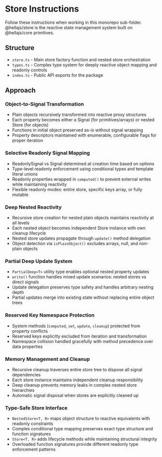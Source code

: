# Store Instructions

Follow these instructions when working in this monorepo sub-folder. @hellajs/store is the reactive state management system built on @hellajs/core primitives.

## Structure
- `store.ts` - Main store factory function and nested store orchestration
- `types.ts` - Complex type system for deeply reactive object mapping and readonly controls
- `index.ts` - Public API exports for the package

## Approach

### Object-to-Signal Transformation
- Plain objects recursively transformed into reactive proxy structures
- Each property becomes either a Signal (for primitives/arrays) or nested Store (for objects)
- Functions in initial object preserved as-is without signal wrapping
- Property descriptors maintained with enumerable, configurable flags for proper iteration

### Selective Readonly Signal Mapping
- ReadonlySignal vs Signal determined at creation time based on options
- Type-level readonly enforcement using conditional types and template literal unions
- Readonly properties wrapped in `computed()` to prevent external writes while maintaining reactivity
- Flexible readonly modes: entire store, specific keys array, or fully mutable

### Deep Nested Reactivity
- Recursive store creation for nested plain objects maintains reactivity at all levels
- Each nested object becomes independent Store instance with own cleanup lifecycle
- Nested store updates propagate through `update()` method delegation
- Object detection via `isPlainObject()` excludes arrays, null, and non-plain objects

### Partial Deep Update System
- `PartialDeep<T>` utility type enables optional nested property updates
- `write()` function handles mixed update scenarios: nested stores vs direct signals
- Update delegation preserves type safety and handles arbitrary nesting depth
- Partial updates merge into existing state without replacing entire object trees

### Reserved Key Namespace Protection
- System methods (`computed`, `set`, `update`, `cleanup`) protected from property conflicts
- Reserved keys explicitly excluded from iteration and transformation
- Namespace collision handled gracefully with method precedence over data properties

### Memory Management and Cleanup
- Recursive cleanup traverses entire store tree to dispose all signal dependencies
- Each store instance maintains independent cleanup responsibility
- Deep cleanup prevents memory leaks in complex nested store hierarchies
- Automatic signal disposal when stores are explicitly cleaned up

### Type-Safe Store Interface
- `NestedStore<T, R>` maps object structure to reactive equivalents with readonly constraints
- Complex conditional type mapping preserves exact type structure and function signatures
- `Store<T, R>` adds lifecycle methods while maintaining structural integrity
- Overloaded function signatures provide different readonly type enforcement patterns